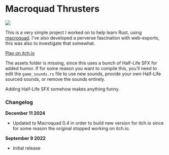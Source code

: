 # Macroquad Thrusters
![](https://img.itch.zone/aW1hZ2UvMTY5NzQ4OC8xMDAwMDAxMS5naWY=/250x600/RsDhBn.gif)

This is a very simple project I worked on to help learn Rust, using [macroquad](https://github.com/not-fl3/macroquad). I've also developed a perverse fascination with web-exports, this was also to investigate that somewhat.

[Play on itch.io](https://why485.itch.io/macroquad-thrusters)

The assets folder is missing, since this uses a bunch of Half-Life SFX for added humor. If for some reason you want to compile this, you'll need to edit the `game_sounds.rs` file to use new sounds, provide your own Half-Life sourced sounds, or remove the sounds entirely.

Adding Half-Life SFX somehow makes anything funny.

### Changelog

**December 11 2024**
- Updated to Macroquad 0.4 in order to build new version for itch.io since for some reason the original stopped working on itch.io.

**September 9 2022**
- Initial release

